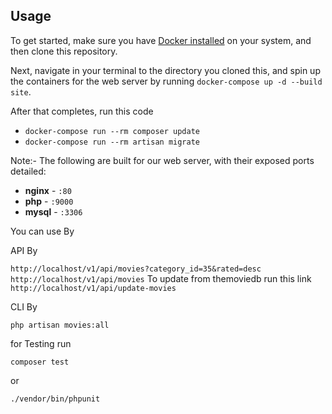 ## Usage

To get started, make sure you have [Docker installed](https://docs.docker.com/docker-for-mac/install/) on your system, and then clone this repository.

Next, navigate in your terminal to the directory you cloned this, and spin up the containers for the web server by running `docker-compose up -d --build site`.

After that completes, run this code

- `docker-compose run --rm composer update`
- `docker-compose run --rm artisan migrate`

Note:- 
The following are built for our web server, with their exposed ports detailed:

- **nginx** - `:80`
- **php** - `:9000`
- **mysql** - `:3306`


You can use By

API By

``
http://localhost/v1/api/movies?category_id=35&rated=desc
http://localhost/v1/api/movies
``
To update from themoviedb run this link
``
http://localhost/v1/api/update-movies
``

CLI By

``
php artisan movies:all
``

for Testing run 

``
composer test
``

or

``./vendor/bin/phpunit
``
